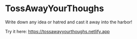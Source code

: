 # TossAwayYourThoughs
 
Write down any idea or hatred and cast it away into the harbor!

Try it here: https://tossawayyourthoughs.netlify.app